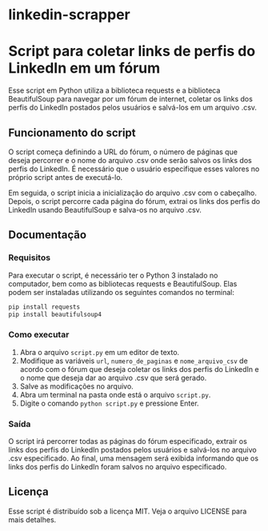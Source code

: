 # linkedin-scrapper

# Script para coletar links de perfis do LinkedIn em um fórum

Esse script em Python utiliza a biblioteca requests e a biblioteca BeautifulSoup para navegar por um fórum de internet, coletar os links dos perfis do LinkedIn postados pelos usuários e salvá-los em um arquivo .csv.

## Funcionamento do script

O script começa definindo a URL do fórum, o número de páginas que deseja percorrer e o nome do arquivo .csv onde serão salvos os links dos perfis do LinkedIn. É necessário que o usuário especifique esses valores no próprio script antes de executá-lo.

Em seguida, o script inicia a inicialização do arquivo .csv com o cabeçalho. Depois, o script percorre cada página do fórum, extrai os links dos perfis do LinkedIn usando BeautifulSoup e salva-os no arquivo .csv.

## Documentação

### Requisitos

Para executar o script, é necessário ter o Python 3 instalado no computador, bem como as bibliotecas requests e BeautifulSoup. Elas podem ser instaladas utilizando os seguintes comandos no terminal:

```bash
pip install requests
pip install beautifulsoup4
```

### Como executar

1. Abra o arquivo `script.py` em um editor de texto.
2. Modifique as variáveis `url`, `numero_de_paginas` e `nome_arquivo_csv` de acordo com o fórum que deseja coletar os links dos perfis do LinkedIn e o nome que deseja dar ao arquivo .csv que será gerado.
3. Salve as modificações no arquivo.
4. Abra um terminal na pasta onde está o arquivo `script.py`.
5. Digite o comando `python script.py` e pressione Enter.

### Saída

O script irá percorrer todas as páginas do fórum especificado, extrair os links dos perfis do LinkedIn postados pelos usuários e salvá-los no arquivo .csv especificado. Ao final, uma mensagem será exibida informando que os links dos perfis do LinkedIn foram salvos no arquivo especificado.

## Licença

Esse script é distribuído sob a licença MIT. Veja o arquivo LICENSE para mais detalhes.
